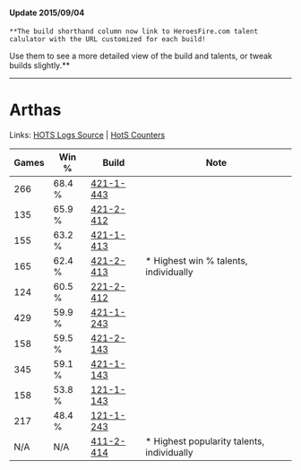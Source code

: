 #### Update 2015/09/04
    **The build shorthand column now link to HeroesFire.com talent calulator with the URL customized for each build!  
Use them to see a more detailed view of the build and talents, or tweak builds slightly.**

***

# Arthas

Links: [HOTS Logs Source](https://www.hotslogs.com/Sitewide/HeroDetails?Hero=Arthas) | [HotS Counters](http://hotscounters.com/#/hero/Arthas)

Games  | Win %  | Build     | Note
-----  | -----  | -----     | ----
266    | 68.4 % | [421-1-443](http://www.heroesfire.com/hots/talent-calculator/arthas#sDbp) | 
135    | 65.9 % | [421-2-412](http://www.heroesfire.com/hots/talent-calculator/arthas#sDqy) | 
155    | 63.2 % | [421-1-413](http://www.heroesfire.com/hots/talent-calculator/arthas#sDbL) | 
165    | 62.4 % | [421-2-413](http://www.heroesfire.com/hots/talent-calculator/arthas#sDqz) | * Highest win % talents, individually
124    | 60.5 % | [221-2-412](http://www.heroesfire.com/hots/talent-calculator/arthas#kbYy) | 
429    | 59.9 % | [421-1-243](http://www.heroesfire.com/hots/talent-calculator/arthas#sDYh) | 
158    | 59.5 % | [421-2-143](http://www.heroesfire.com/hots/talent-calculator/arthas#sDml) | 
345    | 59.1 % | [421-1-143](http://www.heroesfire.com/hots/talent-calculator/arthas#sDX7) | 
158    | 53.8 % | [121-1-143](http://www.heroesfire.com/hots/talent-calculator/arthas#gn67) | 
217    | 48.4 % | [121-1-243](http://www.heroesfire.com/hots/talent-calculator/arthas#gn7h) | 
N/A    | N/A    | [411-2-414](http://www.heroesfire.com/hots/talent-calculator/arthas#rrQU) | * Highest popularity talents, individually

